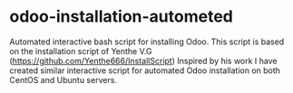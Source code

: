 # odoo-installation-autometed
Automated interactive bash script for installing Odoo.  This script is based on the installation script of Yenthe V.G (https://github.com/Yenthe666/InstallScript) Inspired by his work I have created similar interactive script for automated Odoo installation on both CentOS and Ubuntu servers.
